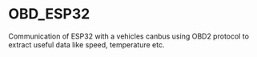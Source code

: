 # OBD_ESP32
Communication of ESP32 with a vehicles canbus using OBD2 protocol to extract useful data like speed, temperature etc. 
